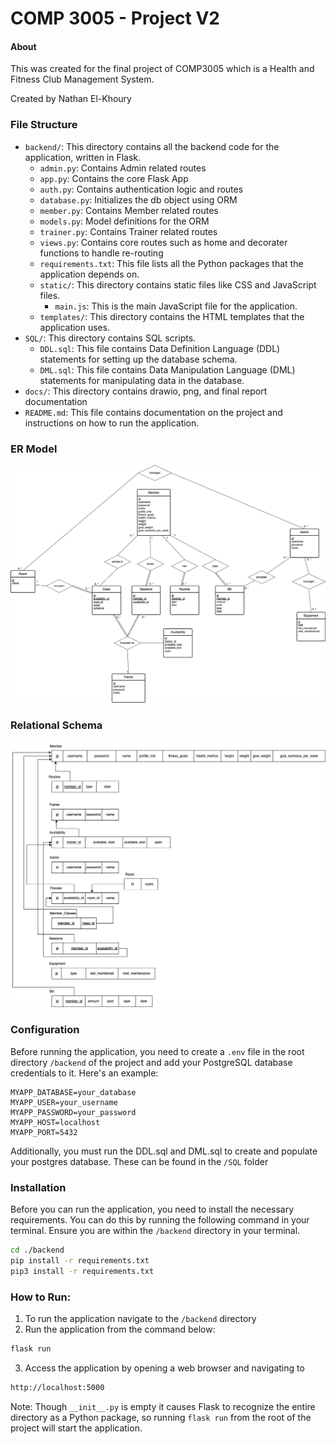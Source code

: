 # COMP 3005 - Project V2 

#### About

This was created for the final project of COMP3005 which is a Health and Fitness Club Management System.

Created by Nathan El-Khoury

### File Structure

- `backend/`: This directory contains all the backend code for the application, written in Flask.
    - `admin.py`: Contains Admin related routes
    - `app.py`: Contains the core Flask App
    - `auth.py`: Contains authentication logic and routes
    - `database.py`: Initializes the db object using ORM
    - `member.py`: Contains Member related routes
    - `models.py`: Model definitions for the ORM
    - `trainer.py`: Contains Trainer related routes
    - `views.py`: Contains core routes such as home and decorater functions to handle re-routing
    - `requirements.txt`: This file lists all the Python packages that the application depends on.
    - `static/`: This directory contains static files like CSS and JavaScript files.
        - `main.js`: This is the main JavaScript file for the application.
    - `templates/`: This directory contains the HTML templates that the application uses.
- `SQL/`: This directory contains SQL scripts.
    - `DDL.sql`: This file contains Data Definition Language (DDL) statements for setting up the database schema.
    - `DML.sql`: This file contains Data Manipulation Language (DML) statements for manipulating data in the database.
- `docs/`: This directory contains drawio, png, and final report documentation
- `README.md`: This file contains documentation on the project and instructions on how to run the application.

### ER Model
![ER Model](/docs/v2_diagrams-ER%20Model.drawio.png)

### Relational Schema
![Relational Schema](/docs/v2_diagrams-Relational%20Schema.drawio.png)


### Configuration

Before running the application, you need to create a `.env` file in the root directory `/backend` of the project and add your PostgreSQL database credentials to it. Here's an example:

```env
MYAPP_DATABASE=your_database
MYAPP_USER=your_username
MYAPP_PASSWORD=your_password
MYAPP_HOST=localhost
MYAPP_PORT=5432
```

Additionally, you must run the DDL.sql and DML.sql to create and populate your postgres database. These can be found in the `/SQL` folder

### Installation
Before you can run the application, you need to install the necessary requirements. You can do this by running the following command in your terminal. Ensure you are within the `/backend` directory in your terminal.

```bash
cd ./backend
pip install -r requirements.txt
pip3 install -r requirements.txt
```
### How to Run:

1. To run the application navigate to the `/backend` directory
2. Run the application from the command below:
```bash
flask run
```
3. Access the application by opening a web browser and navigating to
``` bash
http://localhost:5000
```
Note: Though `__init__.py` is empty it causes Flask to recognize the entire directory as a Python package, so running `flask run` from the root of the project will start the application.